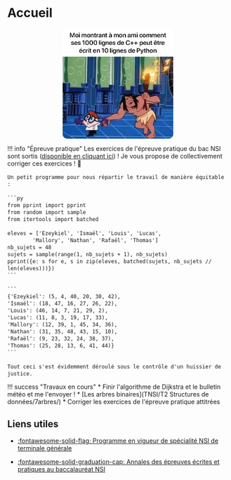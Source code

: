 # Accueil

<img src="ressources/cpp.png" style="width: 50%; border-radius: 10px; display: block; margin: 0 auto;">

!!! info "Épreuve pratique"
    Les exercices de l'épreuve pratique du bac NSI sont sortis ([disponible en cliquant ici](https://cyclades.education.gouv.fr/delos/public/listPublicECE)) ! Je vous propose de collectivement corriger ces exercices ! 🤝

    Un petit programme pour nous répartir le travail de manière équitable :

    ```py
    from pprint import pprint
    from random import sample
    from itertools import batched

    eleves = ['Ezeykiel', 'Ismaël', 'Louis', 'Lucas',
            'Mallory', 'Nathan', 'Rafaël', 'Thomas']
    nb_sujets = 48
    sujets = sample(range(1, nb_sujets + 1), nb_sujets)
    pprint({e: s for e, s in zip(eleves, batched(sujets, nb_sujets // len(eleves)))})
    ```

    ```
    {'Ezeykiel': (5, 4, 40, 20, 30, 42),
    'Ismaël': (18, 47, 16, 27, 26, 22),
    'Louis': (46, 14, 7, 21, 29, 2),
    'Lucas': (11, 8, 3, 19, 17, 33),
    'Mallory': (12, 39, 1, 45, 34, 36),
    'Nathan': (31, 35, 48, 43, 15, 10),
    'Rafaël': (9, 23, 32, 24, 38, 37),
    'Thomas': (25, 28, 13, 6, 41, 44)}
    ```

    Tout ceci s'est évidemment déroulé sous le contrôle d'un huissier de justice.




!!! success "Travaux en cours"
    * Finir l'algorithme de Dijkstra et le bulletin météo et me l'envoyer !
    * [Les arbres binaires](TNSI/T2 Structures de données/7arbres/)
    * Corriger les exercices de l'épreuve pratique attitrées

<!-- <div class="ascii-art">
>>> flocons = [Flocon() for i in range(3)]
>>> print(flocons)

       .      .                             ..    ..
       _\/  \/_           *  .  *           '\    /'
        _\/\/_          . _\/ \/_ .           \\//
    _\_\_\/\/_/_/_       \  \ /  /       _.__\\\///__._
     / /_/\/\_\ \      -==>: X :<==-      '  ///\\\  '
        _/\/\_           / _/ \_ \            //\\
        /\  /\          '  /\ /\  '         ./    \.
       '      '           *  '  *           ''    ''
</div> -->

<!-- # Accueil

Cours, exercices et autres ressources pour mes élèves de terminale en spécialité NSI au lycée Émile Combes à Pons.

!!! quote "Edsger W. Dijkstra"
    Computer Science is no more about computers than astronomy is about telescopes. -->

## Liens utiles
* [:fontawesome-solid-flag: Programme en vigueur de spécialité NSI de terminale générale](https://eduscol.education.fr/document/30010/download)


* [:fontawesome-solid-graduation-cap:  Annales des épreuves écrites et pratiques au baccalauréat NSI](https://pixees.fr/informatiquelycee/term/)

